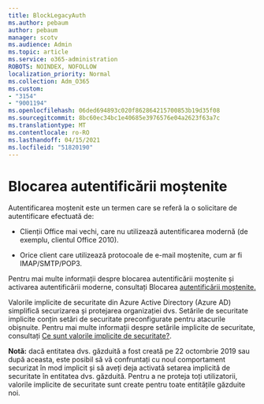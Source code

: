 ```yaml
---
title: BlockLegacyAuth
ms.author: pebaum
author: pebaum
manager: scotv
ms.audience: Admin
ms.topic: article
ms.service: o365-administration
ROBOTS: NOINDEX, NOFOLLOW
localization_priority: Normal
ms.collection: Adm_O365
ms.custom:
- "3154"
- "9001194"
ms.openlocfilehash: 06ded694893c020f862864215700853b19d35f08
ms.sourcegitcommit: 8bc60ec34bc1e40685e3976576e04a2623f63a7c
ms.translationtype: MT
ms.contentlocale: ro-RO
ms.lasthandoff: 04/15/2021
ms.locfileid: "51820190"
---
```

# <a name="blocking-legacy-authentication"></a>Blocarea autentificării moștenite

Autentificarea moștenit este un termen care se referă la o solicitare de autentificare efectuată de:

- Clienții Office mai vechi, care nu utilizează autentificarea modernă (de exemplu, clientul Office 2010).

- Orice client care utilizează protocoale de e-mail moștenite, cum ar fi IMAP/SMTP/POP3.

Pentru mai multe informații despre blocarea autentificării moștenite și activarea autentificării moderne, consultați Blocarea [autentificării moștenite.](https://docs.microsoft.com/azure/active-directory/conditional-access/concept-conditional-access-block-legacy-authentication)

Valorile implicite de securitate din Azure Active Directory (Azure AD) simplifică securizarea și protejarea organizației dvs. Setările de securitate implicite conțin setări de securitate preconfigurate pentru atacurile obișnuite.
Pentru mai multe informații despre setările implicite de securitate, consultați [Ce sunt valorile implicite de securitate?](https://docs.microsoft.com/azure/active-directory/fundamentals/concept-fundamentals-security-defaults). 

**Notă:** dacă entitatea dvs. găzduită a fost creată pe 22 octombrie 2019 sau după aceasta, este posibil să vă confruntați cu noul comportament securizat în mod implicit și să aveți deja activată setarea implicită de securitate în entitatea dvs. găzduită.  Pentru a ne proteja toți utilizatorii, valorile implicite de securitate sunt create pentru toate entitățile găzduite noi.
